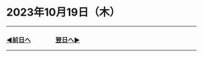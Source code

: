 # 2023年10月19日（木）

---

### [◀️前日へ](https://github.com/yuasys/chatty-journal/blob/main/2023/10/2023-10-18.md)&emsp;&emsp;&emsp;&emsp;[翌日へ▶️](https://github.com/yuasys/chatty-journal/blob/main/2023/10/2023-10-20.md)

---
